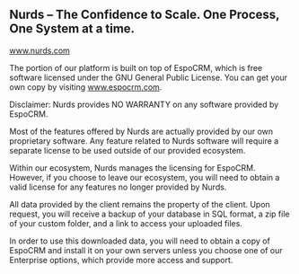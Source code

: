 ## Nurds – The Confidence to Scale. One Process, One System at a time.

www.nurds.com

The <NurdsCRM /> portion of our platform is built on top of EspoCRM, which is free software licensed under the GNU General Public License. You can get your own copy by visiting www.espocrm.com.

Disclaimer: Nurds provides NO WARRANTY on any software provided by EspoCRM.

Most of the features offered by Nurds are actually provided by our own proprietary software. Any feature related to Nurds software will require a separate license to be used outside of our provided ecosystem.

Within our ecosystem, Nurds manages the licensing for EspoCRM. However, if you choose to leave our ecosystem, you will need to obtain a valid license for any features no longer provided by Nurds.

All data provided by the client remains the property of the client. Upon request, you will receive a backup of your database in SQL format, a zip file of your custom folder, and a link to access your uploaded files.

In order to use this downloaded data, you will need to obtain a copy of EspoCRM and install it on your own servers unless you choose one of our Enterprise options, which provide more access and support.